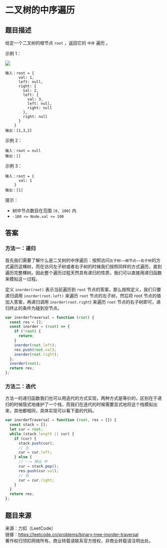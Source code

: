 # 二叉树的中序遍历

## 题目描述

给定一个二叉树的根节点 `root` ，返回它的 `中序` 遍历 。

示例 1：

![](https://cdn.bayuechuqi.com/blog%2Finorder_1.jpg)

```
输入：root = {
      val: 1,
      left: null,
      right: {
        val: 2,
        left: {
          val: 3,
          left: null,
          right: null
        },
        right: null
      }
    }
输出：[1,3,2]
```

示例 2：

```
输入：root = null
输出：[]
```

示例 3：

```
输入：root = {
      val: 1
    }
输出：[1]
```

提示：

- 树中节点数目在范围 `[0, 100]` 内
- `-100 <= Node.val <= 100`

## 答案

### 方法一：递归

首先我们需要了解什么是二叉树的中序遍历：按照访问`左子树——根节点——右子树`的方式遍历这棵树，而在访问左子树或者右子树的时候我们按照同样的方式遍历，直到遍历完整棵树。因此整个遍历过程天然具有递归的性质，我们可以直接用递归函数来模拟这一过程。

定义 `inorder(root)` 表示当前遍历到 `root` 节点的答案，那么按照定义，我们只要递归调用 `inorder(root.left)` 来遍历 `root` 节点的左子树，然后将 root 节点的值加入答案，再递归调用 `inorder(root.right`) 来遍历 `root` 节点的右子树即可，递归终止的条件为碰到空节点。

```js
var inorderTraversal = function (root) {
  const res = [];
  const inorder = (root) => {
    if (!root) {
      return;
    }
    inorder(root.left);
    res.push(root.val);
    inorder(root.right);
  };
  inorder(root);
  return res;
};
```

### 方法二：迭代

方法一的递归函数我们也可以用迭代的方式实现，两种方式是等价的，区别在于递归的时候隐式地维护了一个栈，而我们在迭代的时候需要显式地将这个栈模拟出来，其他都相同，具体实现可以看下面的代码。

```js
var inorderTraversal = function (root, res = []) {
  const stack = [];
  let cur = root;
  while (stack.length || cur) {
    if (cur) {
      stack.push(cur);
      // 左
      cur = cur.left;
    } else {
      // --> 弹出 中
      cur = stack.pop();
      res.push(cur.val);
      // 右
      cur = cur.right;
    }
  }
  return res;
};
```

## 题目来源

来源：力扣（LeetCode）  
链接：https://leetcode.cn/problems/binary-tree-inorder-traversal  
著作权归领扣网络所有。商业转载请联系官方授权，非商业转载请注明出处。
